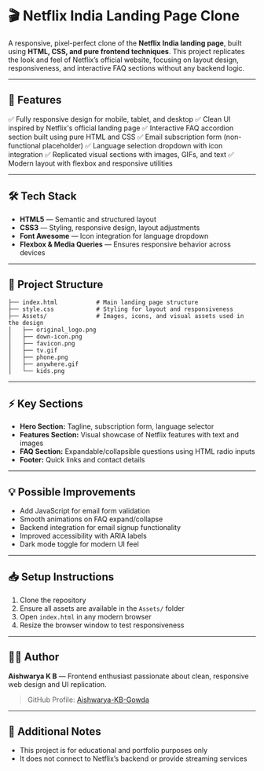 
# **🎬 Netflix India Landing Page Clone**

A responsive, pixel-perfect clone of the **Netflix India landing page**, built using **HTML, CSS, and pure frontend techniques**. This project replicates the look and feel of Netflix’s official website, focusing on layout design, responsiveness, and interactive FAQ sections without any backend logic.

---

## **📌 Features**

✅ Fully responsive design for mobile, tablet, and desktop
✅ Clean UI inspired by Netflix's official landing page
✅ Interactive FAQ accordion section built using pure HTML and CSS
✅ Email subscription form (non-functional placeholder)
✅ Language selection dropdown with icon integration
✅ Replicated visual sections with images, GIFs, and text
✅ Modern layout with flexbox and responsive utilities

---

## **🛠️ Tech Stack**

* **HTML5** — Semantic and structured layout
* **CSS3** — Styling, responsive design, layout adjustments
* **Font Awesome** — Icon integration for language dropdown
* **Flexbox & Media Queries** — Ensures responsive behavior across devices

---

## **📂 Project Structure**

```
├── index.html           # Main landing page structure
├── style.css            # Styling for layout and responsiveness
├── Assets/              # Images, icons, and visual assets used in the design
│   ├── original_logo.png
│   ├── down-icon.png
│   ├── favicon.png
│   ├── tv.gif
│   ├── phone.png
│   ├── anywhere.gif
│   └── kids.png
```

---

## **⚡ Key Sections**

* **Hero Section:** Tagline, subscription form, language selector
* **Features Section:** Visual showcase of Netflix features with text and images
* **FAQ Section:** Expandable/collapsible questions using HTML radio inputs
* **Footer:** Quick links and contact details

---

## **💡 Possible Improvements**

* Add JavaScript for email form validation
* Smooth animations on FAQ expand/collapse
* Backend integration for email signup functionality
* Improved accessibility with ARIA labels
* Dark mode toggle for modern UI feel

---

## **📥 Setup Instructions**

1. Clone the repository
2. Ensure all assets are available in the `Assets/` folder
3. Open `index.html` in any modern browser
4. Resize the browser window to test responsiveness

---

## **🧑‍💻 Author**

**Aishwarya K B** — Frontend enthusiast passionate about clean, responsive web design and UI replication.

> GitHub Profile: [Aishwarya-KB-Gowda](https://github.com/Aishwarya-KB-Gowda)

---

## **🔖 Additional Notes**

* This project is for educational and portfolio purposes only
* It does not connect to Netflix’s backend or provide streaming services
